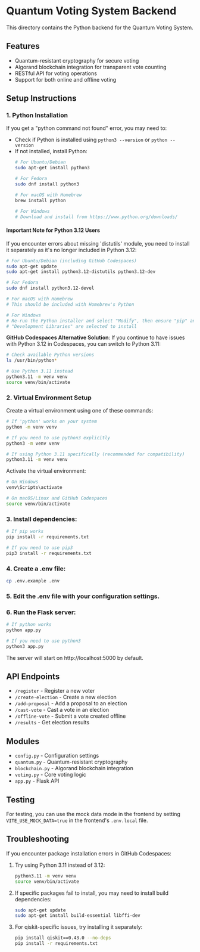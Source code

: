 
# Quantum Voting System Backend

This directory contains the Python backend for the Quantum Voting System.

## Features

- Quantum-resistant cryptography for secure voting
- Algorand blockchain integration for transparent vote counting
- RESTful API for voting operations
- Support for both online and offline voting

## Setup Instructions

### 1. Python Installation

If you get a "python command not found" error, you may need to:

- Check if Python is installed using `python3 --version` or `python --version`
- If not installed, install Python:
  ```bash
  # For Ubuntu/Debian
  sudo apt-get install python3
  
  # For Fedora
  sudo dnf install python3
  
  # For macOS with Homebrew
  brew install python
  
  # For Windows
  # Download and install from https://www.python.org/downloads/
  ```

#### Important Note for Python 3.12 Users
If you encounter errors about missing 'distutils' module, you need to install it separately as it's no longer included in Python 3.12:

```bash
# For Ubuntu/Debian (including GitHub Codespaces)
sudo apt-get update
sudo apt-get install python3.12-distutils python3.12-dev

# For Fedora
sudo dnf install python3.12-devel

# For macOS with Homebrew
# This should be included with Homebrew's Python

# For Windows
# Re-run the Python installer and select "Modify", then ensure "pip" and 
# "Development Libraries" are selected to install
```

**GitHub Codespaces Alternative Solution**: If you continue to have issues with Python 3.12 in Codespaces, you can switch to Python 3.11:

```bash
# Check available Python versions
ls /usr/bin/python*

# Use Python 3.11 instead
python3.11 -m venv venv
source venv/bin/activate
```

### 2. Virtual Environment Setup

Create a virtual environment using one of these commands:
```bash
# If 'python' works on your system
python -m venv venv

# If you need to use python3 explicitly
python3 -m venv venv

# If using Python 3.11 specifically (recommended for compatibility)
python3.11 -m venv venv
```

Activate the virtual environment:
```bash
# On Windows
venv\Scripts\activate

# On macOS/Linux and GitHub Codespaces
source venv/bin/activate
```

### 3. Install dependencies:
```bash
# If pip works
pip install -r requirements.txt

# If you need to use pip3
pip3 install -r requirements.txt
```

### 4. Create a .env file:
```bash
cp .env.example .env
```

### 5. Edit the .env file with your configuration settings.

### 6. Run the Flask server:
```bash
# If python works
python app.py

# If you need to use python3
python3 app.py
```

The server will start on http://localhost:5000 by default.

## API Endpoints

- `/register` - Register a new voter
- `/create-election` - Create a new election
- `/add-proposal` - Add a proposal to an election
- `/cast-vote` - Cast a vote in an election
- `/offline-vote` - Submit a vote created offline
- `/results` - Get election results

## Modules

- `config.py` - Configuration settings
- `quantum.py` - Quantum-resistant cryptography
- `blockchain.py` - Algorand blockchain integration
- `voting.py` - Core voting logic
- `app.py` - Flask API

## Testing

For testing, you can use the mock data mode in the frontend by setting `VITE_USE_MOCK_DATA=true` in the frontend's `.env.local` file.

## Troubleshooting

If you encounter package installation errors in GitHub Codespaces:

1. Try using Python 3.11 instead of 3.12:
   ```bash
   python3.11 -m venv venv
   source venv/bin/activate
   ```

2. If specific packages fail to install, you may need to install build dependencies:
   ```bash
   sudo apt-get update
   sudo apt-get install build-essential libffi-dev
   ```

3. For qiskit-specific issues, try installing it separately:
   ```bash
   pip install qiskit==0.43.0 --no-deps
   pip install -r requirements.txt
   ```
